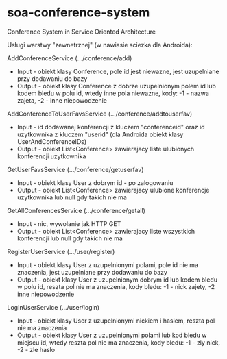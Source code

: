 soa-conference-system
=====================

Conference System in Service Oriented Architecture

Usługi warstwy "zewnetrznej" (w nawiasie sciezka dla Androida):

AddConferenceService (.../conference/add)

- Input - obiekt klasy Conference, pole id jest niewazne, jest uzupelniane przy dodawaniu do bazy
- Output - obiekt klasy Conference z dobrze uzupelnionym polem id lub kodem bledu w polu id, wtedy inne pola niewazne, kody: -1 - nazwa zajeta, -2 - inne niepowodzenie

AddConferenceToUserFavsService (.../conference/addtouserfav)

- Input - id dodawanej konferencji z kluczem "conferenceid" oraz id uzytkownika z kluczem "userid" (dla Androida obiekt klasy UserAndConferenceIDs)
- Output - obiekt List\<Conference\> zawierajacy liste ulubionych konferencji uzytkownika

GetUserFavsService (.../conference/getuserfav)

- Input - obiekt klasy User z dobrym id - po zalogowaniu
- Output - obiekt List\<Conference\> zawierajacy ulubione konferencje uzytkownika lub null gdy takich nie ma

GetAllConferencesService (.../conference/getall)

- Input - nic, wywolanie jak HTTP GET
- Output - obiekt List\<Conference\> zawierajacy liste wszystkich konferencji lub null gdy takich nie ma

RegisterUserService (.../user/register)

- Input - obiekt klasy User z uzupelnionymi polami, pole id nie ma znaczenia, jest uzupelniane przy dodawaniu do bazy
- Output - obiekt klasy User z uzupelnionym dobrym id lub kodem bledu w polu id, reszta pol nie ma znaczenia, kody bledu: -1 - nick zajety, -2 inne niepowodzenie

LogInUserService (.../user/login)

- Input - obiekt klasy User z uzupelnionymi nickiem i haslem, reszta pol nie ma znaczenia
- Output - obiekt klasy User z uzupelnionymi polami lub kod bledu w miejscu id, wtedy reszta pol nie ma znaczenia, kody bledu: -1 - zly nick, -2 - zle haslo

